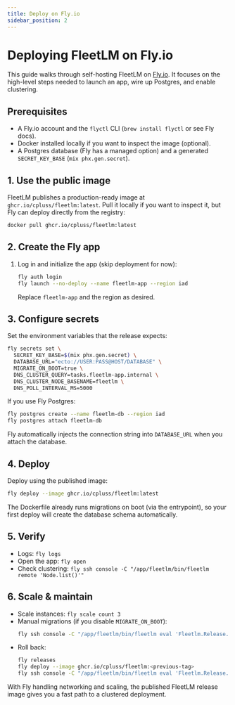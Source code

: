 ```yaml
---
title: Deploy on Fly.io
sidebar_position: 2
---
```


# Deploying FleetLM on Fly.io

This guide walks through self-hosting FleetLM on [Fly.io](https://fly.io/). It focuses on the high-level steps needed to launch an app, wire up Postgres, and enable clustering.

## Prerequisites

- A Fly.io account and the `flyctl` CLI (`brew install flyctl` or see Fly docs).
- Docker installed locally if you want to inspect the image (optional).
- A Postgres database (Fly has a managed option) and a generated `SECRET_KEY_BASE` (`mix phx.gen.secret`).

## 1. Use the public image

FleetLM publishes a production-ready image at `ghcr.io/cpluss/fleetlm:latest`. Pull it locally if you want to inspect it, but Fly can deploy directly from the registry:
```bash
docker pull ghcr.io/cpluss/fleetlm:latest
```

## 2. Create the Fly app

1. Log in and initialize the app (skip deployment for now):
   ```bash
   fly auth login
   fly launch --no-deploy --name fleetlm-app --region iad
   ```
   Replace `fleetlm-app` and the region as desired.

## 3. Configure secrets

Set the environment variables that the release expects:
```bash
fly secrets set \
  SECRET_KEY_BASE=$(mix phx.gen.secret) \
  DATABASE_URL="ecto://USER:PASS@HOST/DATABASE" \
  MIGRATE_ON_BOOT=true \
  DNS_CLUSTER_QUERY=tasks.fleetlm-app.internal \
  DNS_CLUSTER_NODE_BASENAME=fleetlm \
  DNS_POLL_INTERVAL_MS=5000
```

If you use Fly Postgres:
```bash
fly postgres create --name fleetlm-db --region iad
fly postgres attach fleetlm-db
```
Fly automatically injects the connection string into `DATABASE_URL` when you attach the database.

## 4. Deploy

Deploy using the published image: 
```bash
fly deploy --image ghcr.io/cpluss/fleetlm:latest
```
The Dockerfile already runs migrations on boot (via the entrypoint), so your first deploy will create the database schema automatically.

## 5. Verify

- Logs: `fly logs`
- Open the app: `fly open`
- Check clustering: `fly ssh console -C "/app/fleetlm/bin/fleetlm remote 'Node.list()'"`

## 6. Scale & maintain

- Scale instances: `fly scale count 3`
- Manual migrations (if you disable `MIGRATE_ON_BOOT`):
  ```bash
  fly ssh console -C "/app/fleetlm/bin/fleetlm eval 'Fleetlm.Release.migrate'"
  ```
- Roll back:
  ```bash
  fly releases
  fly deploy --image ghcr.io/cpluss/fleetlm:<previous-tag>
  fly ssh console -C "/app/fleetlm/bin/fleetlm eval 'Fleetlm.Release.rollback(Fleetlm.Repo, <version>)'"
  ```

With Fly handling networking and scaling, the published FleetLM release image gives you a fast path to a clustered deployment.

